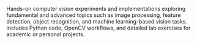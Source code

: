 Hands-on computer vision experiments and implementations exploring fundamental and advanced topics such as image processing, feature detection, object recognition, and machine learning-based vision tasks. Includes Python code, OpenCV workflows, and detailed lab exercises for academic or personal projects.

